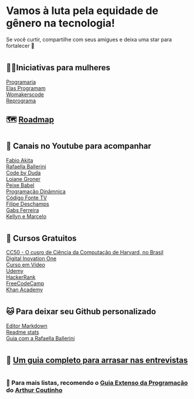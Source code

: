 # Vamos à luta pela equidade de gênero na tecnologia! 


Se você curtir, compartilhe com seus amigues e deixa uma star para fortalecer 💟

#

 ## 👩‍💻Iniciativas para mulheres
 
 [Programaria](https://www.programaria.org/) <br>
 [Elas Programam](https://www.programaria.org/) <br>
 [Womakerscode](https://womakerscode.org/) <br>
 [Reprograma](https://reprograma.com.br/) <br>
 
 
 ## 🗺️ [Roadmap](https://roadmap.sh/)
 
 #
 
## 🔔 Canais no Youtube para acompanhar
 
 [Fabio Akita](https://www.youtube.com/c/FabioAkita1990) <br>
 [Rafaella Ballerini](https://www.youtube.com/channel/UC_-uuuZbY0AAt9CViNzvc-Q) <br>
 [Code by Duda](https://www.youtube.com/c/CodeByDuda) <br>
 [Loiane Groner](https://www.youtube.com/c/loianegroner) <br>
 [Peixe Babel](https://www.youtube.com/c/PeixeBabel) <br>
 [Programação Dinâmnica](https://www.youtube.com/c/Programa%C3%A7%C3%A3oDin%C3%A2mica) <br>
 [Código Fonte TV](https://www.youtube.com/c/codigofontetv) <br>
 [Filipe Deschamps](https://www.youtube.com/c/FilipeDeschamps) <br>
 [Gabs Ferreira](https://www.youtube.com/c/GabsFerreira) <br>
 [Kellyn e Marcelo](https://www.youtube.com/c/KellyneMarcelo) <br>
 
 #
 
 ## 📝 Cursos Gratuitos
 
 [CC50 - O cusro de Ciência da Computação de Harvard, no Brasil](https://cc50.estudarfora.org.br/) <br>
 [Digital Inovation One](https://digitalinnovation.one/) <br>
 [Curso em Vídeo](https://www.cursoemvideo.com/) <br>
 [Udemy](https://www.udemy.com/courses/development/?price=price-free&sort=popularity) <br>
 [HackerRank](https://www.hackerrank.com/) <br>
 [FreeCodeCamp](https://www.freecodecamp.org/) <br>
 [Khan Academy](https://pt.khanacademy.org/) <br>
 
 #
 
 ## 🐱 Para deixar seu Github personalizado
 
 [Editor Markdown](https://stackedit.io/) <br>
 [Readme stats](https://github.com/anuraghazra/github-readme-stats) <br>
 [Guia com a Rafaella Ballerini](https://www.youtube.com/watch?v=TsaLQAetPLU&list=PLhkO7OMKgT_rqwGYldqcFxyN4yjFgmDh8&index=4&ab_channel=RafaellaBallerini) <br>
 
#

## 💼 [Um guia completo para arrasar nas entrevistas](https://github.com/DopplerHQ/awesome-interview-questions) <br> 

#

### 🔗 Para mais listas, recomendo o [Guia Extenso da Programação](https://github.com/arthurspk/guiadevbrasil) do [Arthur Coutinho](https://github.com/arthurspk) <br>
 
 
 
 
 
 
 





